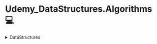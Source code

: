 # Udemy_DataStructures.Algorithms 💻

<details>
<summary> DataStructures </summary>

### 1. Big O
[!image](https://img1.daumcdn.net/thumb/R800x0/?scode=mtistory2&fname=https%3A%2F%2Fblog.kakaocdn.net%2Fdn%2Fs0pox%2Fbtq6Mbphdwr%2Fs5K0D58hi5hiSrBuxmHHwk%2Fimg.png)

#### 1) O(n) - Linear time
#### 2) O(1) - Constant time 
<br>

🔑 rules
- Worst Case : Always consider the worst case
- Drop Constant : ex) O(2n) -> O(n), O(n + 1) -> O(n)
<br>

#### 3) O(n^2) - Quadratic time
``` js
const boxes = ['a','b','c','d','e'];

function logAllPairsOfArray(array) {
    for(let i = 0; i < array.lenght; i++;) {
        for(let j = 0; j < array.length; j++>) {
            console.log(array[i], array[j])
        }
    }
}

logAllPairsOfArray(array);
```
<br>

#### 🔑 rules
- Different terms of input
- Drop non Dominants : O(n^2 + 3x + 100 + x/2) -> O(n^2) **simplify!!**
<br>










</details>
